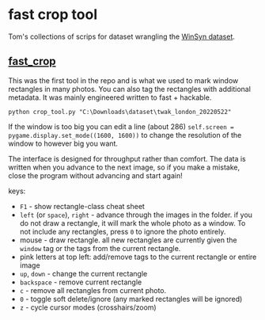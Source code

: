 # fast crop tool

Tom's collections of scrips for dataset wrangling the [WinSyn dataset](https://github.com/twak/winsyn_metadata). 

## [fast_crop](https://github.com/twak/fast_crop/blob/master/fast_crop.py)

This was the first tool in the repo and is what we used to mark window rectangles in many photos. You can also tag the rectangles with additional metadata. It was mainly engineered written to fast + hackable. 

```
python crop_tool.py "C:\Downloads\dataset\twak_london_20220522"
```

If the window is too big you can edit a line (about 286) `self.screen = pygame.display.set_mode((1600, 1600))` to change the resolution of the window to however big you want.

The interface is designed for throughput rather than comfort. The data is written when you advance to the next image, so if you make a mistake, close the program without advancing and start again!

keys:

* `F1` - show rectangle-class cheat sheet
* `left` (or `space`), `right` - advance through the images in the folder. if you do not draw a rectangle, it will mark the whole photo as a window. To not include any rectangles, press `0` to ignore the photo entirely.
* mouse - draw rectangle. all new rectangles are currently given the `window` tag or the tags from the current rectangle.
* pink letters at top left: add/remove tags to the current rectangle or entire image
* `up`, `down` - change the current rectangle
* `backspace` - remove current rectangle
* `c` - remove all rectangles from current photo.
* `0` - toggle soft delete/ignore (any marked rectangles will be ignored)
* `z` - cycle cursor modes (crosshairs/zoom) 
